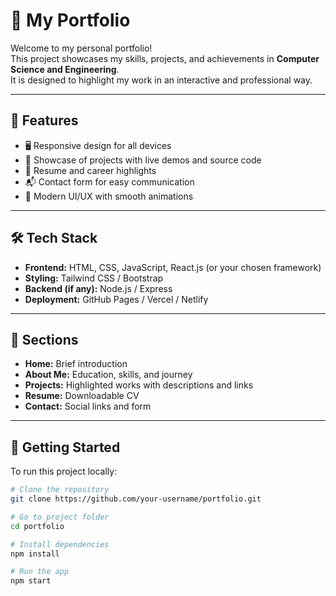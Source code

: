 # 🚀 My Portfolio

Welcome to my personal portfolio!  
This project showcases my skills, projects, and achievements in **Computer Science and Engineering**.  
It is designed to highlight my work in an interactive and professional way.

---

## 🌟 Features
- 🖥️ Responsive design for all devices  
- 📂 Showcase of projects with live demos and source code  
- 📜 Resume and career highlights  
- 📬 Contact form for easy communication  
- 🎨 Modern UI/UX with smooth animations  

---

## 🛠️ Tech Stack
- **Frontend:** HTML, CSS, JavaScript, React.js (or your chosen framework)  
- **Styling:** Tailwind CSS / Bootstrap  
- **Backend (if any):** Node.js / Express  
- **Deployment:** GitHub Pages / Vercel / Netlify  

---

## 📌 Sections
- **Home:** Brief introduction  
- **About Me:** Education, skills, and journey  
- **Projects:** Highlighted works with descriptions and links  
- **Resume:** Downloadable CV  
- **Contact:** Social links and form  

---

## 🚀 Getting Started
To run this project locally:  
```bash
# Clone the repository
git clone https://github.com/your-username/portfolio.git

# Go to project folder
cd portfolio

# Install dependencies
npm install

# Run the app
npm start
